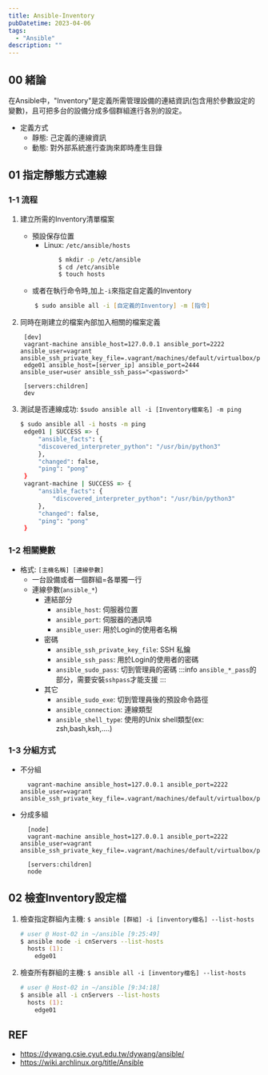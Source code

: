 ```yaml
---
title: Ansible-Inventory
pubDatetime: 2023-04-06
tags:
  - "Ansible"
description: ""
---
```


## 00 緒論

在Ansible中，"Inventory"是定義所需管理設備的連結資訊(包含用於參數設定的變數)，且可把多台的設備分成多個群組進行各別的設定。

- 定義方式
  - 靜態: 己定義的連線資訊
  - 動態: 對外部系統進行查詢來即時產生目錄

## 01 指定靜態方式連線

### 1-1 流程

1. 建立所需的Inventory清單檔案
   - 預設保存位置
     - Linux: `/etc/ansible/hosts`
       ```zsh
           $ mkdir -p /etc/ansible
           $ cd /etc/ansible
           $ touch hosts
       ```
   - 或者在執行命令時,加上`-i`來指定自定義的Inventory
   ```zsh
       $ sudo ansible all -i [自定義的Inventory] -m [指令]
   ```
2. 同時在剛建立的檔案內部加入相關的檔案定義

   ```config=
    [dev]
    vagrant-machine ansible_host=127.0.0.1 ansible_port=2222 ansible_user=vagrant ansible_ssh_private_key_file=.vagrant/machines/default/virtualbox/private_key
    edge01 ansible_host=[server_ip] ansible_port=2444 ansible_user=user ansible_ssh_pass="<password>"

    [servers:children]
    dev
   ```

3. 測試是否連線成功: `$sudo ansible all -i [Inventory檔案名] -m ping`
   ```zsh
   $ sudo ansible all -i hosts -m ping
    edge01 | SUCCESS => {
        "ansible_facts": {
        "discovered_interpreter_python": "/usr/bin/python3"
        },
        "changed": false,
        "ping": "pong"
    }
    vagrant-machine | SUCCESS => {
        "ansible_facts": {
            "discovered_interpreter_python": "/usr/bin/python3"
        },
        "changed": false,
        "ping": "pong"
    }
   ```

### 1-2 相關變數

- 格式: `[主機名稱] [連線參數]`
  - 一台設備或者一個群組=各單獨一行
  - 連線參數(`ansible_*`)
    - 連結部分
      - `ansible_host`: 伺服器位置
      - `ansible_port`: 伺服器的通訊埠
      - `ansible_user`: 用於Login的使用者名稱
    - 密碼
      - `ansible_ssh_private_key_file`: SSH 私鑰
      - `ansible_ssh_pass`: 用於Login的使用者的密碼
      - `ansible_sudo_pass`: 切到管理員的密碼
        :::info
        `ansible_*_pass`的部分，需要安裝`sshpass`才能支援
        :::
    - 其它
      - `ansible_sudo_exe`: 切到管理員後的預設命令路徑
      - `ansible_connection`: 連線類型
      - `ansible_shell_type`: 使用的Unix shell類型(ex: zsh,bash,ksh,....)

### 1-3 分組方式

- 不分組
  ```
    vagrant-machine ansible_host=127.0.0.1 ansible_port=2222 ansible_user=vagrant ansible_ssh_private_key_file=.vagrant/machines/default/virtualbox/private_key
  ```
- 分成多組
  ```
    [node]
    vagrant-machine ansible_host=127.0.0.1 ansible_port=2222 ansible_user=vagrant ansible_ssh_private_key_file=.vagrant/machines/default/virtualbox/private_key

    [servers:children]
    node
  ```

## 02 檢查Inventory設定檔

1. 檢查指定群組內主機: `$ ansible [群組] -i [inventory檔名] --list-hosts`
   ```zsh
   # user @ Host-02 in ~/ansible [9:25:49]
   $ ansible node -i cnServers --list-hosts
     hosts (1):
       edge01
   ```
2. 檢查所有群組的主機: `$ ansible all -i [inventory檔名] --list-hosts`
   ```zsh
   # user @ Host-02 in ~/ansible [9:34:18]
   $ ansible all -i cnServers --list-hosts
     hosts (1):
       edge01
   ```

## REF

- https://dywang.csie.cyut.edu.tw/dywang/ansible/
- https://wiki.archlinux.org/title/Ansible
